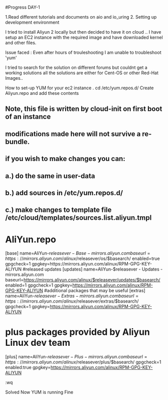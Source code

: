 #Progress DAY-1

1.Read different tutorials and documents on aio and io_uring
2. Setting up development environment

I tried to install Aliyun 2 locally
but then decided to have it on cloud ..
I have setup an EC2 instance with the required image and have downloaded kernel and other files.

Issue faced : Even after  hours of trouleshooting I am unable to troubleshoot 'yum'
 
I tried to search for the solution on different forums but couldnt get a working solutions all the solutions are either for Cent-OS or other Red-Hat Images..

How to set-up YUM for your ec2 instance .
cd /etc/yum.repos.d/ 
Create 
Aliyun.repo
and add these contents
## Note, this file is written by cloud-init on first boot of an instance
## modifications made here will not survive a re-bundle.
## if you wish to make changes you can:
## a.) do the same in user-data
## b.) add sources in /etc/yum.repos.d/
## c.) make changes to template file /etc/cloud/templates/sources.list.aliyun.tmpl
###
# AliYun.repo
[base]
name=AliYun-$releasever - Base - mirrors.aliyun.com
baseurl= https://mirrors.aliyun.com/alinux/$releasever/os/$basearch/
enabled=true
gpgcheck=1
gpgkey=https://mirrors.aliyun.com/alinux/RPM-GPG-KEY-ALIYUN
#released updates
[updates]
name=AliYun-$releasever - Updates - mirrors.aliyun.com
baseurl=https://mirrors.aliyun.com/alinux/$releasever/updates/$basearch/
enabled=1
gpgcheck=1
gpgkey=https://mirrors.aliyun.com/alinux/RPM-GPG-KEY-ALIYUN
#additional packages that may be useful
[extras]
name=AliYun-$releasever - Extras - mirrors.aliyun.com
baseurl= https://mirrors.aliyun.com/alinux/$releasever/extras/$basearch/
gpgcheck=1
gpgkey=https://mirrors.aliyun.com/alinux/RPM-GPG-KEY-ALIYUN
# plus packages provided by Aliyun Linux dev team
[plus]
name=AliYun-$releasever - Plus - mirrors.aliyun.com
baseurl=https://mirrors.aliyun.com/alinux/$releasever/plus/$basearch/
gpgcheck=1
enabled:true
gpgkey=https://mirrors.aliyun.com/alinux/RPM-GPG-KEY-ALIYUN

:wq

Solved Now YUM is running Fine
